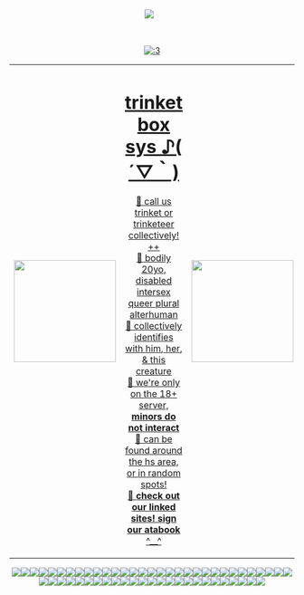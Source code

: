 ‎ <p align="center">![](https://komarev.com/ghpvc/?username=infusedtreat&color=fac188&style=flat&label=genders)⠀</p>

‎ <p align="center"> <a href="https://www.last.fm/user/glamcoll"><img src="https://lastfm-recently-played.vercel.app/api?user=glamcoll&footer_style=none&count=1&width=300&loved=true&header_style=compact_stats&bg_color=ac7374&border_radius=40" alt=":3"> </p>
<table>
      <tr>
    <!-- left image -->
    <td align="center" width="220">
      <img src="https://i.postimg.cc/C5gR27wk/milk-n-cookies.gif"width="180" height="180"/>
    </td>
    <!-- Main content -->
    <td align="center" width="460">
      <h1>trinket box sys ♪( ´▽｀)</h1>
      <p>
        🐾 call us trinket or trinketeer collectively! <a href="https://pronouns.cc/@Trinket">++</a> <br>
        🐾 bodily 20yo, disabled intersex queer plural alterhuman </br>
        🐾 collectively identifies with <a href="https://ranfren.neocities.org/profile/randal/randalivory">him</a>, <a href="https://mlp.fandom.com/wiki/Derpy">her</a>, & <a href="https://mspaintadventures.fandom.com/wiki/John_Egbert">this creature</a><br>
        🐾 we're only on the 18+ server, <b> minors do not interact </b></br>
        🐾 can be found around the hs area, or in random spots!<br>
        🍰 <b>check out our linked sites! sign our atabook</b> ^__^</br>
      </p>
    </td>
              <!-- right image -->
    <td align="center" width="220">
      <img src="https://i.postimg.cc/zGRvQYrR/image-2025-06-07-123756154-removebg-preview.png" width="180" height="180"/>
    </td>
  </tr>
</table>
 
<p align="center"><image src="john1.png"><image src="vocaloid.webp"><image src="wiggly.png"><image src="yaoi surprise.png"><image src="domo heart.png"><image src="rilakkuma.png"><image src="calliope.webp"><image src="teto.webp"><image src="lps.webp"><image src="pink otherhearted.png"><image src="pink therian.png"><image src="vocaloid2.webp"><image src="music note.png"><image src="mlp.webp"><image src="mcr.png"><image src="tomodachi life.png"><image src="fight hate.webp"><image src="drawing.webp"><image src="cat snail.png"><image src="gummy sharks.png"><image src="dvd.webp"><image src="homestuck emoticons.webp"><image src="shaky.webp"><image src="freaks.png"><image src="dave.png"><image src="antipsychotics.png"><image src="long live lesbians.png"><image src="umm.png"><image src="callie.webp"><image src="domo.png"><image src="hehe.png"><image src="3ds gif.webp"><image src="trickster mode.webp"><image src="puter.webp"><image src="dave gif.webp"><image src="vinyl scratch.png"><image src="abducted.png"><image src="john2.webp"><image src="mituna.png"><image src="rd sleep.png"><image src="john3.png"><image src="emo.jpg"><image src="nyan stamp.webp"><image src="sugarbunnies.png"><image src="hamtaro.png"><image src="bunny nom.webp"><image src="ghoulia.png"><image src="charlotte.png"><image src="sonic rainboom.webp"><image src="taiko.webp"><image src="sea bunny.png"><image src="karkat.png"><image src="kyute.webp"><image src="len.webp"><image src="yaouri.png"><image src="gamzee.png">
